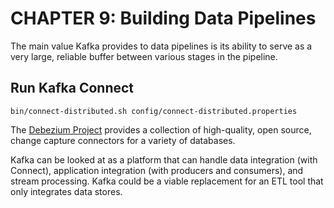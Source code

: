 # CHAPTER 9: Building Data Pipelines

The main value Kafka provides to data pipelines is its ability to serve as a very large, reliable buffer between various
stages in the pipeline.

## Run Kafka Connect

`bin/connect-distributed.sh config/connect-distributed.properties`

The [Debezium Project](https://debezium.io/) provides a collection of high-quality, open source, change capture
connectors for a variety of databases.

Kafka can be looked at as a platform that can handle data integration (with Connect), application integration (with
producers and consumers), and stream processing. Kafka could be a viable replacement for an ETL tool that only
integrates data stores.
